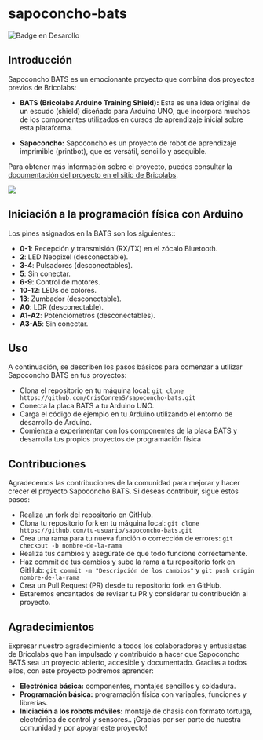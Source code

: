 # sapoconcho-bats
![Badge en Desarollo](https://img.shields.io/badge/STATUS-EN%20DESAROLLO-green)

## Introducción

Sapoconcho BATS es un emocionante proyecto que combina dos proyectos previos de Bricolabs:

- **BATS (Bricolabs Arduino Training Shield):** Esta es una idea original de un escudo (shield) diseñado para Arduino UNO, que incorpora muchos de los componentes utilizados en cursos de aprendizaje inicial sobre esta plataforma.

- **Sapoconcho:** Sapoconcho es un proyecto de robot de aprendizaje imprimible (printbot), que es versátil, sencillo y asequible.

Para obtener más información sobre el proyecto, puedes consultar la [documentación del proyecto en el sitio de Bricolabs](https://bricolabs.cc/wiki/proyectos/sapoconcho_bats).

![](https://bricolabs.cc/wiki/_media/proyectos/sapoconcho/bats4_12.jpg)


## Iniciación a la programación física con Arduino

Los pines asignados en la BATS son los siguientes::

- **0-1**: Recepción y transmisión (RX/TX) en el zócalo Bluetooth.
- **2**: LED Neopixel (desconectable).
- **3-4**: Pulsadores (desconectables).
- **5**: Sin conectar.
- **6-9**: Control de motores.
- **10-12**: LEDs de colores.
- **13**: Zumbador (desconectable).
- **A0**: LDR (desconectable).
- **A1-A2**: Potenciómetros (desconectables).
- **A3-A5**: Sin conectar.

## Uso
A continuación, se describen los pasos básicos para comenzar a utilizar Sapoconcho BATS en tus proyectos:

- Clona el repositorio en tu máquina local: ```git clone https://github.com/CrisCorreaS/sapoconcho-bats.git```
- Conecta la placa BATS a tu Arduino UNO.
- Carga el código de ejemplo en tu Arduino utilizando el entorno de desarrollo de Arduino.
- Comienza a experimentar con los componentes de la placa BATS y desarrolla tus propios proyectos de programación física

## Contribuciones
Agradecemos las contribuciones de la comunidad para mejorar y hacer crecer el proyecto Sapoconcho BATS. Si deseas contribuir, sigue estos pasos:

- Realiza un fork del repositorio en GitHub.
- Clona tu repositorio fork en tu máquina local: ```git clone https://github.com/tu-usuario/sapoconcho-bats.git```
- Crea una rama para tu nueva función o corrección de errores: ```git checkout -b nombre-de-la-rama```
- Realiza tus cambios y asegúrate de que todo funcione correctamente.
- Haz commit de tus cambios y sube la rama a tu repositorio fork en GitHub: ```git commit -m "Descripción de los cambios"``` y ```git push origin nombre-de-la-rama```
- Crea un Pull Request (PR) desde tu repositorio fork en GitHub.
- Estaremos encantados de revisar tu PR y considerar tu contribución al proyecto.

## Agradecimientos
Expresar nuestro agradecimiento a todos los colaboradores y entusiastas de Bricolabs que han impulsado y contribuido a hacer que Sapoconcho BATS sea un proyecto abierto, accesible y documentado. Gracias a todos ellos, con este proyecto podremos aprender:
- **Electrónica básica:** componentes, montajes sencillos y soldadura.
- **Programación básica:** programación física con variables, funciones y librerías.
- **Iniciación a los robots móviles:** montaje de chasis con formato tortuga, electrónica de control y sensores.. ¡Gracias por ser parte de nuestra comunidad y por apoyar este proyecto!
